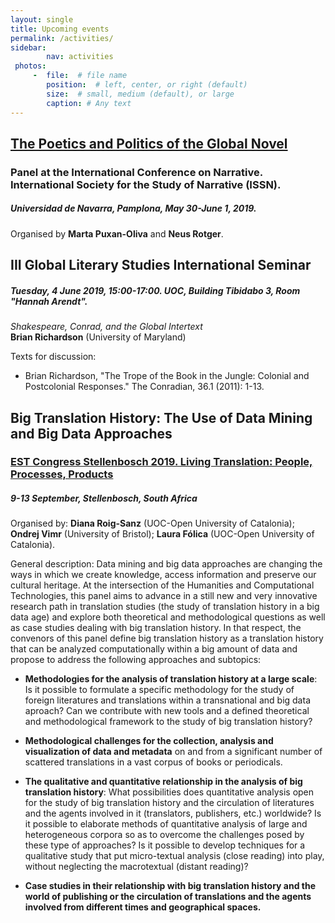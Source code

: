 ```yaml
---
layout: single
title: Upcoming events
permalink: /activities/
sidebar:
        nav: activities
 photos:
     -  file:  # file name
        position:  # left, center, or right (default)
        size:  # small, medium (default), or large
        caption: # Any text        
---
```

## [The Poetics and Politics of the Global Novel](https://www.unav.edu/web/narrative-2019/home)
### Panel at the International Conference on Narrative. International Society for the Study of Narrative (ISSN).

##### Universidad de Navarra, Pamplona, May 30-June 1, 2019.
Organised by **Marta Puxan-Oliva** and **Neus Rotger**.


## III Global Literary Studies International Seminar

##### Tuesday, 4 June 2019, 15:00-17:00. UOC, Building Tibidabo 3, Room "Hannah Arendt". 				

*Shakespeare, Conrad, and the Global Intertext*  
**Brian Richardson** (University of Maryland)

Texts for discussion:
- Brian Richardson, "The Trope of the Book in the Jungle: Colonial and Postcolonial Responses." The Conradian, 36.1 (2011): 1-13.


## Big Translation History: The Use of Data Mining and Big Data Approaches

### [EST Congress Stellenbosch 2019. Living Translation: People, Processes, Products](https://www.est2019.com/)

##### 9-13 September, Stellenbosch, South Africa

Organised by: **Diana Roig-Sanz** (UOC-Open University of Catalonia); **Ondrej Vimr** (University of Bristol); **Laura Fólica** (UOC-Open University of Catalonia).

General description: Data mining and big data approaches are changing the ways in which we create knowledge, access information and preserve our cultural heritage. At the intersection of the Humanities and Computational Technologies, this panel aims to advance in a still new and very innovative research path in translation studies (the study of translation history in a big data age) and explore both theoretical and methodological questions as well as case studies dealing with big translation history. In that respect, the convenors of this panel define big translation history as a translation history that can be analyzed computationally within a big amount of data and propose to address the following approaches and subtopics:

   - **Methodologies for the analysis of translation history at a large scale**: Is it possible to formulate a specific methodology for the study of foreign literatures and translations within a transnational and big data aproach? Can we contribute with new tools and a defined theoretical and methodological framework to the study of big translation history?

   - **Methodological challenges for the collection, analysis and visualization of data and metadata** on and from a significant number of scattered translations in a vast corpus of books or periodicals.

   - **The qualitative and quantitative relationship in the analysis of big translation history**: What possibilities does quantitative analysis open for the study of big translation history and the circulation of literatures and the agents involved in it (translators, publishers, etc.) worldwide? Is it possible to elaborate methods of quantitative analysis of large and heterogeneous corpora so as to overcome the challenges posed by these type of approaches? Is it possible to develop techniques for a qualitative study that put micro-textual analysis (close reading) into play, without neglecting the macrotextual (distant reading)?

   - **Case studies in their relationship with big translation history and the world of publishing or the circulation of translations and the agents involved from different times and geographical spaces.**
